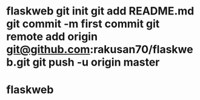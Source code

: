 # flaskweb git init git add README.md git commit -m first commit git remote add origin git@github.com:rakusan70/flaskweb.git git push -u origin master
# flaskweb
